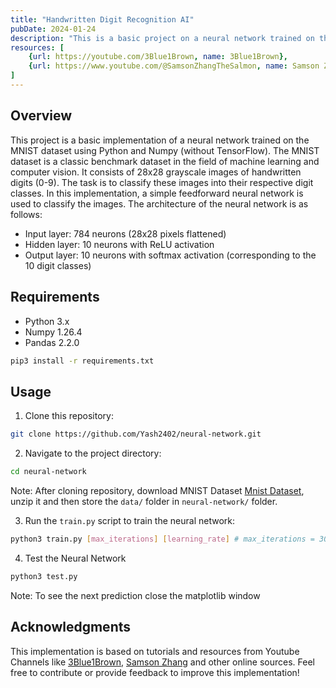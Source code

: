 ```yaml
---
title: "Handwritten Digit Recognition AI"
pubDate: 2024-01-24
description: "This is a basic project on a neural network trained on the MNIST dataset using Python, Numpy and Matplotlib. This neural network can predict digits with 95% accuracy (when trained with 3000 max iterations and 0.5 learning rate)."
resources: [
    {url: https://youtube.com/3Blue1Brown, name: 3Blue1Brown},
    {url: https://www.youtube.com/@SamsonZhangTheSalmon, name: Samson Zhang}
]
---
```

## Overview
This project is a basic implementation of a neural network trained on the MNIST dataset using Python and Numpy (without TensorFlow).
The MNIST dataset is a classic benchmark dataset in the field of machine learning and computer vision. It consists of 28x28 grayscale images of handwritten digits (0-9). The task is to classify these images into their respective digit classes. 
In this implementation, a simple feedforward neural network is used to classify the images. The architecture of the neural network is as follows:

- Input layer: 784 neurons (28x28 pixels flattened)
- Hidden layer: 10 neurons with ReLU activation
- Output layer: 10 neurons with softmax activation (corresponding to the 10 digit classes)

## Requirements

- Python 3.x
- Numpy 1.26.4
- Pandas 2.2.0

```bash
pip3 install -r requirements.txt
```

## Usage

1. Clone this repository:
```bash
git clone https://github.com/Yash2402/neural-network.git
```

2. Navigate to the project directory:

```bash
cd neural-network
```

Note: After cloning repository, download MNIST Dataset [Mnist Dataset](https://drive.google.com/drive/folders/1pYPgCPVr3MCSMz_lUHxfwzbWViPNnaON?usp=share_link), unzip it and then store the `data/` folder in `neural-network/` folder.

3. Run the `train.py` script to train the neural network:

```bash
python3 train.py [max_iterations] [learning_rate] # max_iterations = 3000 and learning_rate = 0.5 works great for me 
```

4. Test the Neural Network

```bash
python3 test.py
```

Note: To see the next prediction close the matplotlib window

## Acknowledgments

This implementation is based on tutorials and resources from Youtube Channels like [3Blue1Brown](https://www.youtube.com/c/3blue1brown), [Samson Zhang](https://www.youtu:be.com/@SamsonZhangTheSalmon) and other online sources.
Feel free to contribute or provide feedback to improve this implementation!
